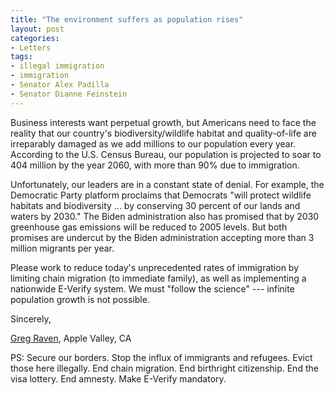 ```yaml
---
title: "The environment suffers as population rises"
layout: post
categories:
- Letters
tags:
- illegal immigration
- immigration
- Senator Alex Padilla
- Senator Dianne Feinstein
---
```


Business interests want perpetual growth, but Americans need to face the reality that our country's biodiversity/wildlife habitat and quality-of-life are irreparably damaged as we add millions to our population every year. According to the U.S. Census Bureau, our population is projected to soar to 404 million by the year 2060, with more than 90% due to immigration.

Unfortunately, our leaders are in a constant state of denial. For example, the Democratic Party platform proclaims that Democrats "will protect wildlife habitats and biodiversity ... by conserving 30 percent of our lands and waters by 2030." The Biden administration also has promised that by 2030 greenhouse gas emissions will be reduced to 2005 levels. But both promises are undercut by the Biden administration accepting more than 3 million migrants per year.

Please work to reduce today's unprecedented rates of immigration by limiting chain migration (to immediate family), as well as implementing a nationwide E-Verify system. We must "follow the science" --- infinite population growth is not possible.

Sincerely,

[Greg Raven](https://www.gregraven.org/), Apple Valley, CA

PS: Secure our borders. Stop the influx of immigrants and refugees. Evict those here illegally. End chain migration. End birthright citizenship. End the visa lottery. End amnesty. Make E-Verify mandatory.